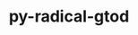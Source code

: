 ---
title: "py-radical-gtod"
layout: cache
categories: [package, develop]
meta: {"versions": ["1.47.0"], "compilers": ["gcc@=11.4.0", "gcc@=9.4.0", "oneapi@=2024.0.0"], "oss": ["ubuntu20.04", "ubuntu22.04"], "platforms": ["linux"], "targets": ["neoverse_v1", "neoverse_v2", "ppc64le", "x86_64_v3"], "stacks": ["e4s", "e4s-neoverse-v2", "e4s-neoverse_v1", "e4s-oneapi", "e4s-power", "root"], "num_specs": 47, "num_specs_by_stack": {"root": 47, "e4s-power": 5, "e4s-neoverse_v1": 3, "e4s-neoverse-v2": 3, "e4s": 3, "e4s-oneapi": 3}}
spec_details: [{"hash": "zlj6eyd6w4h2z4d454zk46dvgwgwrd5o", "compiler": "gcc@=9.4.0", "versions": ["1.47.0"], "os": "ubuntu20.04", "platform": "linux", "target": "ppc64le", "variants": ["build_system=python_pip"], "stacks": ["root", "e4s-power"], "size": "-", "tarball": "https://binaries.spack.io/develop/build_cache/linux-ubuntu20.04-ppc64le/gcc-9.4.0/py-radical-gtod-1.47.0/linux-ubuntu20.04-ppc64le-gcc-9.4.0-py-radical-gtod-1.47.0-zlj6eyd6w4h2z4d454zk46dvgwgwrd5o.spack"}, {"hash": "rfej753cro7nrlamggoqwbuet22idovc", "compiler": "gcc@=9.4.0", "versions": ["1.47.0"], "os": "ubuntu20.04", "platform": "linux", "target": "ppc64le", "variants": ["build_system=python_pip"], "stacks": ["root", "e4s-power"], "size": "-", "tarball": "https://binaries.spack.io/develop/build_cache/linux-ubuntu20.04-ppc64le/gcc-9.4.0/py-radical-gtod-1.47.0/linux-ubuntu20.04-ppc64le-gcc-9.4.0-py-radical-gtod-1.47.0-rfej753cro7nrlamggoqwbuet22idovc.spack"}, {"hash": "bcmb3ppp3srxgtvepjrdiwpv3yjptzff", "compiler": "gcc@=9.4.0", "versions": ["1.47.0"], "os": "ubuntu20.04", "platform": "linux", "target": "ppc64le", "variants": ["build_system=python_pip"], "stacks": ["root"], "size": "-", "tarball": "https://binaries.spack.io/develop/build_cache/linux-ubuntu20.04-ppc64le/gcc-9.4.0/py-radical-gtod-1.47.0/linux-ubuntu20.04-ppc64le-gcc-9.4.0-py-radical-gtod-1.47.0-bcmb3ppp3srxgtvepjrdiwpv3yjptzff.spack"}, {"hash": "ra5ae5u6idwscnw7meisbymsantnwhwq", "compiler": "gcc@=9.4.0", "versions": ["1.47.0"], "os": "ubuntu20.04", "platform": "linux", "target": "ppc64le", "variants": ["build_system=python_pip"], "stacks": ["root"], "size": "-", "tarball": "https://binaries.spack.io/develop/build_cache/linux-ubuntu20.04-ppc64le/gcc-9.4.0/py-radical-gtod-1.47.0/linux-ubuntu20.04-ppc64le-gcc-9.4.0-py-radical-gtod-1.47.0-ra5ae5u6idwscnw7meisbymsantnwhwq.spack"}, {"hash": "ai7sm672vrik3gxh3smmvulcbdapj6nk", "compiler": "gcc@=9.4.0", "versions": ["1.47.0"], "os": "ubuntu20.04", "platform": "linux", "target": "ppc64le", "variants": ["build_system=python_pip"], "stacks": ["root", "e4s-power"], "size": "-", "tarball": "https://binaries.spack.io/develop/build_cache/linux-ubuntu20.04-ppc64le/gcc-9.4.0/py-radical-gtod-1.47.0/linux-ubuntu20.04-ppc64le-gcc-9.4.0-py-radical-gtod-1.47.0-ai7sm672vrik3gxh3smmvulcbdapj6nk.spack"}, {"hash": "liq3bsfquvqdj4bve3otho6hveeb63pl", "compiler": "gcc@=9.4.0", "versions": ["1.47.0"], "os": "ubuntu20.04", "platform": "linux", "target": "ppc64le", "variants": ["build_system=python_pip"], "stacks": ["root", "e4s-power"], "size": "-", "tarball": "https://binaries.spack.io/develop/build_cache/linux-ubuntu20.04-ppc64le/gcc-9.4.0/py-radical-gtod-1.47.0/linux-ubuntu20.04-ppc64le-gcc-9.4.0-py-radical-gtod-1.47.0-liq3bsfquvqdj4bve3otho6hveeb63pl.spack"}, {"hash": "bfotxwpvsjyiyi7howow2ymskhsjtvsj", "compiler": "gcc@=9.4.0", "versions": ["1.47.0"], "os": "ubuntu20.04", "platform": "linux", "target": "ppc64le", "variants": ["build_system=python_pip"], "stacks": ["root", "e4s-power"], "size": "-", "tarball": "https://binaries.spack.io/develop/build_cache/linux-ubuntu20.04-ppc64le/gcc-9.4.0/py-radical-gtod-1.47.0/linux-ubuntu20.04-ppc64le-gcc-9.4.0-py-radical-gtod-1.47.0-bfotxwpvsjyiyi7howow2ymskhsjtvsj.spack"}, {"hash": "64pbsc2ugpnccwa5ezekuyjalfgfdbuj", "compiler": "gcc@=9.4.0", "versions": ["1.47.0"], "os": "ubuntu20.04", "platform": "linux", "target": "ppc64le", "variants": ["build_system=python_pip"], "stacks": ["root"], "size": "-", "tarball": "https://binaries.spack.io/develop/build_cache/linux-ubuntu20.04-ppc64le/gcc-9.4.0/py-radical-gtod-1.47.0/linux-ubuntu20.04-ppc64le-gcc-9.4.0-py-radical-gtod-1.47.0-64pbsc2ugpnccwa5ezekuyjalfgfdbuj.spack"}, {"hash": "lldmepj6nwcxc5lbjdgcbvabhrblyfyq", "compiler": "gcc@=9.4.0", "versions": ["1.47.0"], "os": "ubuntu20.04", "platform": "linux", "target": "ppc64le", "variants": ["build_system=python_pip"], "stacks": ["root"], "size": "-", "tarball": "https://binaries.spack.io/develop/build_cache/linux-ubuntu20.04-ppc64le/gcc-9.4.0/py-radical-gtod-1.47.0/linux-ubuntu20.04-ppc64le-gcc-9.4.0-py-radical-gtod-1.47.0-lldmepj6nwcxc5lbjdgcbvabhrblyfyq.spack"}, {"hash": "w6vfz7poyiypyee6dflxmjyv7gg7od57", "compiler": "gcc@=11.4.0", "versions": ["1.47.0"], "os": "ubuntu22.04", "platform": "linux", "target": "neoverse_v1", "variants": ["build_system=python_pip"], "stacks": ["e4s-neoverse_v1", "root"], "size": "-", "tarball": "https://binaries.spack.io/develop/build_cache/linux-ubuntu22.04-neoverse_v1/gcc-11.4.0/py-radical-gtod-1.47.0/linux-ubuntu22.04-neoverse_v1-gcc-11.4.0-py-radical-gtod-1.47.0-w6vfz7poyiypyee6dflxmjyv7gg7od57.spack"}, {"hash": "o7evb567e4lt57nbhopw2hjwfpd7h6wt", "compiler": "gcc@=11.4.0", "versions": ["1.47.0"], "os": "ubuntu22.04", "platform": "linux", "target": "neoverse_v1", "variants": ["build_system=python_pip"], "stacks": ["root"], "size": "-", "tarball": "https://binaries.spack.io/develop/build_cache/linux-ubuntu22.04-neoverse_v1/gcc-11.4.0/py-radical-gtod-1.47.0/linux-ubuntu22.04-neoverse_v1-gcc-11.4.0-py-radical-gtod-1.47.0-o7evb567e4lt57nbhopw2hjwfpd7h6wt.spack"}, {"hash": "ql4auwyglspbi4ut2a2oe2hq6jpufkvn", "compiler": "gcc@=11.4.0", "versions": ["1.47.0"], "os": "ubuntu22.04", "platform": "linux", "target": "neoverse_v1", "variants": ["build_system=python_pip"], "stacks": ["root"], "size": "-", "tarball": "https://binaries.spack.io/develop/build_cache/linux-ubuntu22.04-neoverse_v1/gcc-11.4.0/py-radical-gtod-1.47.0/linux-ubuntu22.04-neoverse_v1-gcc-11.4.0-py-radical-gtod-1.47.0-ql4auwyglspbi4ut2a2oe2hq6jpufkvn.spack"}, {"hash": "tt3cz3uej6zgb4bphzdj4xo26jk2euy5", "compiler": "gcc@=11.4.0", "versions": ["1.47.0"], "os": "ubuntu22.04", "platform": "linux", "target": "neoverse_v1", "variants": ["build_system=python_pip"], "stacks": ["root"], "size": "-", "tarball": "https://binaries.spack.io/develop/build_cache/linux-ubuntu22.04-neoverse_v1/gcc-11.4.0/py-radical-gtod-1.47.0/linux-ubuntu22.04-neoverse_v1-gcc-11.4.0-py-radical-gtod-1.47.0-tt3cz3uej6zgb4bphzdj4xo26jk2euy5.spack"}, {"hash": "bgc43asljidesppgyjvjjir53j2q7bcc", "compiler": "gcc@=11.4.0", "versions": ["1.47.0"], "os": "ubuntu22.04", "platform": "linux", "target": "neoverse_v1", "variants": ["build_system=python_pip"], "stacks": ["e4s-neoverse_v1", "root"], "size": "-", "tarball": "https://binaries.spack.io/develop/build_cache/linux-ubuntu22.04-neoverse_v1/gcc-11.4.0/py-radical-gtod-1.47.0/linux-ubuntu22.04-neoverse_v1-gcc-11.4.0-py-radical-gtod-1.47.0-bgc43asljidesppgyjvjjir53j2q7bcc.spack"}, {"hash": "q2qs5kho7ekrp2kfkbo7aly4qlltldye", "compiler": "gcc@=11.4.0", "versions": ["1.47.0"], "os": "ubuntu22.04", "platform": "linux", "target": "neoverse_v1", "variants": ["build_system=python_pip"], "stacks": ["root"], "size": "-", "tarball": "https://binaries.spack.io/develop/build_cache/linux-ubuntu22.04-neoverse_v1/gcc-11.4.0/py-radical-gtod-1.47.0/linux-ubuntu22.04-neoverse_v1-gcc-11.4.0-py-radical-gtod-1.47.0-q2qs5kho7ekrp2kfkbo7aly4qlltldye.spack"}, {"hash": "flykrjdz2fpxua5de3qzfatynxdlv3fn", "compiler": "gcc@=11.4.0", "versions": ["1.47.0"], "os": "ubuntu22.04", "platform": "linux", "target": "neoverse_v1", "variants": ["build_system=python_pip"], "stacks": ["root"], "size": "-", "tarball": "https://binaries.spack.io/develop/build_cache/linux-ubuntu22.04-neoverse_v1/gcc-11.4.0/py-radical-gtod-1.47.0/linux-ubuntu22.04-neoverse_v1-gcc-11.4.0-py-radical-gtod-1.47.0-flykrjdz2fpxua5de3qzfatynxdlv3fn.spack"}, {"hash": "pptvwf767wy5aiptlwwz5nw3ontxieup", "compiler": "gcc@=11.4.0", "versions": ["1.47.0"], "os": "ubuntu22.04", "platform": "linux", "target": "neoverse_v1", "variants": ["build_system=python_pip"], "stacks": ["e4s-neoverse_v1", "root"], "size": "-", "tarball": "https://binaries.spack.io/develop/build_cache/linux-ubuntu22.04-neoverse_v1/gcc-11.4.0/py-radical-gtod-1.47.0/linux-ubuntu22.04-neoverse_v1-gcc-11.4.0-py-radical-gtod-1.47.0-pptvwf767wy5aiptlwwz5nw3ontxieup.spack"}, {"hash": "yssrqpebiraldu7hpwvok37vl2sx67uc", "compiler": "gcc@=11.4.0", "versions": ["1.47.0"], "os": "ubuntu22.04", "platform": "linux", "target": "neoverse_v1", "variants": ["build_system=python_pip"], "stacks": ["root"], "size": "-", "tarball": "https://binaries.spack.io/develop/build_cache/linux-ubuntu22.04-neoverse_v1/gcc-11.4.0/py-radical-gtod-1.47.0/linux-ubuntu22.04-neoverse_v1-gcc-11.4.0-py-radical-gtod-1.47.0-yssrqpebiraldu7hpwvok37vl2sx67uc.spack"}, {"hash": "quqkeessngc7j254rva2c2fn32bzzwxn", "compiler": "gcc@=11.4.0", "versions": ["1.47.0"], "os": "ubuntu22.04", "platform": "linux", "target": "neoverse_v1", "variants": ["build_system=python_pip"], "stacks": ["root"], "size": "-", "tarball": "https://binaries.spack.io/develop/build_cache/linux-ubuntu22.04-neoverse_v1/gcc-11.4.0/py-radical-gtod-1.47.0/linux-ubuntu22.04-neoverse_v1-gcc-11.4.0-py-radical-gtod-1.47.0-quqkeessngc7j254rva2c2fn32bzzwxn.spack"}, {"hash": "bk3wctsocwpabxolm756yggfxk3vokdr", "compiler": "gcc@=11.4.0", "versions": ["1.47.0"], "os": "ubuntu22.04", "platform": "linux", "target": "neoverse_v2", "variants": ["build_system=python_pip"], "stacks": ["root"], "size": "-", "tarball": "https://binaries.spack.io/develop/build_cache/linux-ubuntu22.04-neoverse_v2/gcc-11.4.0/py-radical-gtod-1.47.0/linux-ubuntu22.04-neoverse_v2-gcc-11.4.0-py-radical-gtod-1.47.0-bk3wctsocwpabxolm756yggfxk3vokdr.spack"}, {"hash": "po27wtdfop5yme46g6yuqkrhpo3smwua", "compiler": "gcc@=11.4.0", "versions": ["1.47.0"], "os": "ubuntu22.04", "platform": "linux", "target": "neoverse_v2", "variants": ["build_system=python_pip"], "stacks": ["root", "e4s-neoverse-v2"], "size": "-", "tarball": "https://binaries.spack.io/develop/build_cache/linux-ubuntu22.04-neoverse_v2/gcc-11.4.0/py-radical-gtod-1.47.0/linux-ubuntu22.04-neoverse_v2-gcc-11.4.0-py-radical-gtod-1.47.0-po27wtdfop5yme46g6yuqkrhpo3smwua.spack"}, {"hash": "3f4jrvxdetvrhch6wqr2f2hwihlbb7tr", "compiler": "gcc@=11.4.0", "versions": ["1.47.0"], "os": "ubuntu22.04", "platform": "linux", "target": "neoverse_v2", "variants": ["build_system=python_pip"], "stacks": ["root", "e4s-neoverse-v2"], "size": "-", "tarball": "https://binaries.spack.io/develop/build_cache/linux-ubuntu22.04-neoverse_v2/gcc-11.4.0/py-radical-gtod-1.47.0/linux-ubuntu22.04-neoverse_v2-gcc-11.4.0-py-radical-gtod-1.47.0-3f4jrvxdetvrhch6wqr2f2hwihlbb7tr.spack"}, {"hash": "nbp44qmpl2sykrwuoqtuitex2egqrgd2", "compiler": "gcc@=11.4.0", "versions": ["1.47.0"], "os": "ubuntu22.04", "platform": "linux", "target": "neoverse_v2", "variants": ["build_system=python_pip"], "stacks": ["root"], "size": "-", "tarball": "https://binaries.spack.io/develop/build_cache/linux-ubuntu22.04-neoverse_v2/gcc-11.4.0/py-radical-gtod-1.47.0/linux-ubuntu22.04-neoverse_v2-gcc-11.4.0-py-radical-gtod-1.47.0-nbp44qmpl2sykrwuoqtuitex2egqrgd2.spack"}, {"hash": "qlalzmkpd3mmqp6kedkjqdllim3qwf5t", "compiler": "gcc@=11.4.0", "versions": ["1.47.0"], "os": "ubuntu22.04", "platform": "linux", "target": "neoverse_v2", "variants": ["build_system=python_pip"], "stacks": ["root"], "size": "-", "tarball": "https://binaries.spack.io/develop/build_cache/linux-ubuntu22.04-neoverse_v2/gcc-11.4.0/py-radical-gtod-1.47.0/linux-ubuntu22.04-neoverse_v2-gcc-11.4.0-py-radical-gtod-1.47.0-qlalzmkpd3mmqp6kedkjqdllim3qwf5t.spack"}, {"hash": "rih4z3x5djbxu3wcoajemfz5kxvnur3k", "compiler": "gcc@=11.4.0", "versions": ["1.47.0"], "os": "ubuntu22.04", "platform": "linux", "target": "neoverse_v2", "variants": ["build_system=python_pip"], "stacks": ["root", "e4s-neoverse-v2"], "size": "-", "tarball": "https://binaries.spack.io/develop/build_cache/linux-ubuntu22.04-neoverse_v2/gcc-11.4.0/py-radical-gtod-1.47.0/linux-ubuntu22.04-neoverse_v2-gcc-11.4.0-py-radical-gtod-1.47.0-rih4z3x5djbxu3wcoajemfz5kxvnur3k.spack"}, {"hash": "dymx6pjg6uf7rxolq4k5rtrhgvr4lvze", "compiler": "gcc@=11.4.0", "versions": ["1.47.0"], "os": "ubuntu22.04", "platform": "linux", "target": "neoverse_v2", "variants": ["build_system=python_pip"], "stacks": ["root"], "size": "-", "tarball": "https://binaries.spack.io/develop/build_cache/linux-ubuntu22.04-neoverse_v2/gcc-11.4.0/py-radical-gtod-1.47.0/linux-ubuntu22.04-neoverse_v2-gcc-11.4.0-py-radical-gtod-1.47.0-dymx6pjg6uf7rxolq4k5rtrhgvr4lvze.spack"}, {"hash": "u6t5bg5ybrd4bftjwlfi56nqpa7npgmx", "compiler": "gcc@=11.4.0", "versions": ["1.47.0"], "os": "ubuntu22.04", "platform": "linux", "target": "neoverse_v2", "variants": ["build_system=python_pip"], "stacks": ["root"], "size": "-", "tarball": "https://binaries.spack.io/develop/build_cache/linux-ubuntu22.04-neoverse_v2/gcc-11.4.0/py-radical-gtod-1.47.0/linux-ubuntu22.04-neoverse_v2-gcc-11.4.0-py-radical-gtod-1.47.0-u6t5bg5ybrd4bftjwlfi56nqpa7npgmx.spack"}, {"hash": "hnvifk5czd7scssqguzm7ywasrplvt4w", "compiler": "gcc@=11.4.0", "versions": ["1.47.0"], "os": "ubuntu22.04", "platform": "linux", "target": "neoverse_v2", "variants": ["build_system=python_pip"], "stacks": ["root"], "size": "-", "tarball": "https://binaries.spack.io/develop/build_cache/linux-ubuntu22.04-neoverse_v2/gcc-11.4.0/py-radical-gtod-1.47.0/linux-ubuntu22.04-neoverse_v2-gcc-11.4.0-py-radical-gtod-1.47.0-hnvifk5czd7scssqguzm7ywasrplvt4w.spack"}, {"hash": "2f2rllr3qm3aepyuqmfd5qsgosaxkr4k", "compiler": "gcc@=11.4.0", "versions": ["1.47.0"], "os": "ubuntu22.04", "platform": "linux", "target": "neoverse_v2", "variants": ["build_system=python_pip"], "stacks": ["root"], "size": "-", "tarball": "https://binaries.spack.io/develop/build_cache/linux-ubuntu22.04-neoverse_v2/gcc-11.4.0/py-radical-gtod-1.47.0/linux-ubuntu22.04-neoverse_v2-gcc-11.4.0-py-radical-gtod-1.47.0-2f2rllr3qm3aepyuqmfd5qsgosaxkr4k.spack"}, {"hash": "udcge2ha7fjbttwefq3wuxgfazhgbb6l", "compiler": "gcc@=11.4.0", "versions": ["1.47.0"], "os": "ubuntu22.04", "platform": "linux", "target": "x86_64_v3", "variants": ["build_system=python_pip"], "stacks": ["root", "e4s"], "size": "-", "tarball": "https://binaries.spack.io/develop/build_cache/linux-ubuntu22.04-x86_64_v3/gcc-11.4.0/py-radical-gtod-1.47.0/linux-ubuntu22.04-x86_64_v3-gcc-11.4.0-py-radical-gtod-1.47.0-udcge2ha7fjbttwefq3wuxgfazhgbb6l.spack"}, {"hash": "sx45eryzbhia77262qdcdsvuycrggkzr", "compiler": "gcc@=11.4.0", "versions": ["1.47.0"], "os": "ubuntu22.04", "platform": "linux", "target": "x86_64_v3", "variants": ["build_system=python_pip"], "stacks": ["root"], "size": "-", "tarball": "https://binaries.spack.io/develop/build_cache/linux-ubuntu22.04-x86_64_v3/gcc-11.4.0/py-radical-gtod-1.47.0/linux-ubuntu22.04-x86_64_v3-gcc-11.4.0-py-radical-gtod-1.47.0-sx45eryzbhia77262qdcdsvuycrggkzr.spack"}, {"hash": "uqsdi6dxsnhp5uzfuddyufaunftszkgz", "compiler": "gcc@=11.4.0", "versions": ["1.47.0"], "os": "ubuntu22.04", "platform": "linux", "target": "x86_64_v3", "variants": ["build_system=python_pip"], "stacks": ["root"], "size": "-", "tarball": "https://binaries.spack.io/develop/build_cache/linux-ubuntu22.04-x86_64_v3/gcc-11.4.0/py-radical-gtod-1.47.0/linux-ubuntu22.04-x86_64_v3-gcc-11.4.0-py-radical-gtod-1.47.0-uqsdi6dxsnhp5uzfuddyufaunftszkgz.spack"}, {"hash": "v3rp65bw7uhxuaf5xocx3qqhzyaovarq", "compiler": "gcc@=11.4.0", "versions": ["1.47.0"], "os": "ubuntu22.04", "platform": "linux", "target": "x86_64_v3", "variants": ["build_system=python_pip"], "stacks": ["root"], "size": "-", "tarball": "https://binaries.spack.io/develop/build_cache/linux-ubuntu22.04-x86_64_v3/gcc-11.4.0/py-radical-gtod-1.47.0/linux-ubuntu22.04-x86_64_v3-gcc-11.4.0-py-radical-gtod-1.47.0-v3rp65bw7uhxuaf5xocx3qqhzyaovarq.spack"}, {"hash": "5lhngvlrrz3koyrfyeeny5qgm2ujjn2r", "compiler": "gcc@=11.4.0", "versions": ["1.47.0"], "os": "ubuntu22.04", "platform": "linux", "target": "x86_64_v3", "variants": ["build_system=python_pip"], "stacks": ["root", "e4s"], "size": "-", "tarball": "https://binaries.spack.io/develop/build_cache/linux-ubuntu22.04-x86_64_v3/gcc-11.4.0/py-radical-gtod-1.47.0/linux-ubuntu22.04-x86_64_v3-gcc-11.4.0-py-radical-gtod-1.47.0-5lhngvlrrz3koyrfyeeny5qgm2ujjn2r.spack"}, {"hash": "5qhmf3tltz54lfv2aw34odwsdiu46iym", "compiler": "gcc@=11.4.0", "versions": ["1.47.0"], "os": "ubuntu22.04", "platform": "linux", "target": "x86_64_v3", "variants": ["build_system=python_pip"], "stacks": ["root", "e4s"], "size": "-", "tarball": "https://binaries.spack.io/develop/build_cache/linux-ubuntu22.04-x86_64_v3/gcc-11.4.0/py-radical-gtod-1.47.0/linux-ubuntu22.04-x86_64_v3-gcc-11.4.0-py-radical-gtod-1.47.0-5qhmf3tltz54lfv2aw34odwsdiu46iym.spack"}, {"hash": "tplhe2xbwamnwfaghwq4cz7ds43tfgxs", "compiler": "gcc@=11.4.0", "versions": ["1.47.0"], "os": "ubuntu22.04", "platform": "linux", "target": "x86_64_v3", "variants": ["build_system=python_pip"], "stacks": ["root"], "size": "-", "tarball": "https://binaries.spack.io/develop/build_cache/linux-ubuntu22.04-x86_64_v3/gcc-11.4.0/py-radical-gtod-1.47.0/linux-ubuntu22.04-x86_64_v3-gcc-11.4.0-py-radical-gtod-1.47.0-tplhe2xbwamnwfaghwq4cz7ds43tfgxs.spack"}, {"hash": "zlhlhj64ektu6vutyen42b3mkf7nbpnn", "compiler": "gcc@=11.4.0", "versions": ["1.47.0"], "os": "ubuntu22.04", "platform": "linux", "target": "x86_64_v3", "variants": ["build_system=python_pip"], "stacks": ["root"], "size": "-", "tarball": "https://binaries.spack.io/develop/build_cache/linux-ubuntu22.04-x86_64_v3/gcc-11.4.0/py-radical-gtod-1.47.0/linux-ubuntu22.04-x86_64_v3-gcc-11.4.0-py-radical-gtod-1.47.0-zlhlhj64ektu6vutyen42b3mkf7nbpnn.spack"}, {"hash": "i5mdoz4ck7z2lujkp4en6ye5kkmnq6vx", "compiler": "gcc@=11.4.0", "versions": ["1.47.0"], "os": "ubuntu22.04", "platform": "linux", "target": "x86_64_v3", "variants": ["build_system=python_pip"], "stacks": ["root"], "size": "-", "tarball": "https://binaries.spack.io/develop/build_cache/linux-ubuntu22.04-x86_64_v3/gcc-11.4.0/py-radical-gtod-1.47.0/linux-ubuntu22.04-x86_64_v3-gcc-11.4.0-py-radical-gtod-1.47.0-i5mdoz4ck7z2lujkp4en6ye5kkmnq6vx.spack"}, {"hash": "ttyauij2gwy4tggirsz5vpyfkkbhn7ez", "compiler": "oneapi@=2024.0.0", "versions": ["1.47.0"], "os": "ubuntu22.04", "platform": "linux", "target": "x86_64_v3", "variants": ["build_system=python_pip"], "stacks": ["e4s-oneapi", "root"], "size": "-", "tarball": "https://binaries.spack.io/develop/build_cache/linux-ubuntu22.04-x86_64_v3/oneapi-2024.0.0/py-radical-gtod-1.47.0/linux-ubuntu22.04-x86_64_v3-oneapi-2024.0.0-py-radical-gtod-1.47.0-ttyauij2gwy4tggirsz5vpyfkkbhn7ez.spack"}, {"hash": "ld5f4wazihqakgs6he7yjlmjglhjrapj", "compiler": "oneapi@=2024.0.0", "versions": ["1.47.0"], "os": "ubuntu22.04", "platform": "linux", "target": "x86_64_v3", "variants": ["build_system=python_pip"], "stacks": ["root"], "size": "-", "tarball": "https://binaries.spack.io/develop/build_cache/linux-ubuntu22.04-x86_64_v3/oneapi-2024.0.0/py-radical-gtod-1.47.0/linux-ubuntu22.04-x86_64_v3-oneapi-2024.0.0-py-radical-gtod-1.47.0-ld5f4wazihqakgs6he7yjlmjglhjrapj.spack"}, {"hash": "naft26nljtxku2zynjijiy4kuzhzde4b", "compiler": "oneapi@=2024.0.0", "versions": ["1.47.0"], "os": "ubuntu22.04", "platform": "linux", "target": "x86_64_v3", "variants": ["build_system=python_pip"], "stacks": ["root"], "size": "-", "tarball": "https://binaries.spack.io/develop/build_cache/linux-ubuntu22.04-x86_64_v3/oneapi-2024.0.0/py-radical-gtod-1.47.0/linux-ubuntu22.04-x86_64_v3-oneapi-2024.0.0-py-radical-gtod-1.47.0-naft26nljtxku2zynjijiy4kuzhzde4b.spack"}, {"hash": "e3s2q7cqnklkhzvcmbzhshricyzytcqi", "compiler": "oneapi@=2024.0.0", "versions": ["1.47.0"], "os": "ubuntu22.04", "platform": "linux", "target": "x86_64_v3", "variants": ["build_system=python_pip"], "stacks": ["root"], "size": "-", "tarball": "https://binaries.spack.io/develop/build_cache/linux-ubuntu22.04-x86_64_v3/oneapi-2024.0.0/py-radical-gtod-1.47.0/linux-ubuntu22.04-x86_64_v3-oneapi-2024.0.0-py-radical-gtod-1.47.0-e3s2q7cqnklkhzvcmbzhshricyzytcqi.spack"}, {"hash": "ongrm7gzy3ifx3grjsz6ko5umx7ncddb", "compiler": "oneapi@=2024.0.0", "versions": ["1.47.0"], "os": "ubuntu22.04", "platform": "linux", "target": "x86_64_v3", "variants": ["build_system=python_pip"], "stacks": ["e4s-oneapi", "root"], "size": "-", "tarball": "https://binaries.spack.io/develop/build_cache/linux-ubuntu22.04-x86_64_v3/oneapi-2024.0.0/py-radical-gtod-1.47.0/linux-ubuntu22.04-x86_64_v3-oneapi-2024.0.0-py-radical-gtod-1.47.0-ongrm7gzy3ifx3grjsz6ko5umx7ncddb.spack"}, {"hash": "dbhyp6wmi6debsjtfg5jkfs6zsut7f3l", "compiler": "oneapi@=2024.0.0", "versions": ["1.47.0"], "os": "ubuntu22.04", "platform": "linux", "target": "x86_64_v3", "variants": ["build_system=python_pip"], "stacks": ["e4s-oneapi", "root"], "size": "-", "tarball": "https://binaries.spack.io/develop/build_cache/linux-ubuntu22.04-x86_64_v3/oneapi-2024.0.0/py-radical-gtod-1.47.0/linux-ubuntu22.04-x86_64_v3-oneapi-2024.0.0-py-radical-gtod-1.47.0-dbhyp6wmi6debsjtfg5jkfs6zsut7f3l.spack"}, {"hash": "upu4tvpojhrjwh7c24hh2x4b5kqitepg", "compiler": "oneapi@=2024.0.0", "versions": ["1.47.0"], "os": "ubuntu22.04", "platform": "linux", "target": "x86_64_v3", "variants": ["build_system=python_pip"], "stacks": ["root"], "size": "-", "tarball": "https://binaries.spack.io/develop/build_cache/linux-ubuntu22.04-x86_64_v3/oneapi-2024.0.0/py-radical-gtod-1.47.0/linux-ubuntu22.04-x86_64_v3-oneapi-2024.0.0-py-radical-gtod-1.47.0-upu4tvpojhrjwh7c24hh2x4b5kqitepg.spack"}, {"hash": "feehrimgdupfxedbw5nquzeqftgrzcls", "compiler": "oneapi@=2024.0.0", "versions": ["1.47.0"], "os": "ubuntu22.04", "platform": "linux", "target": "x86_64_v3", "variants": ["build_system=python_pip"], "stacks": ["root"], "size": "-", "tarball": "https://binaries.spack.io/develop/build_cache/linux-ubuntu22.04-x86_64_v3/oneapi-2024.0.0/py-radical-gtod-1.47.0/linux-ubuntu22.04-x86_64_v3-oneapi-2024.0.0-py-radical-gtod-1.47.0-feehrimgdupfxedbw5nquzeqftgrzcls.spack"}, {"hash": "xx32zz6g7lpvh4ogptno36tisotgvngr", "compiler": "oneapi@=2024.0.0", "versions": ["1.47.0"], "os": "ubuntu22.04", "platform": "linux", "target": "x86_64_v3", "variants": ["build_system=python_pip"], "stacks": ["root"], "size": "-", "tarball": "https://binaries.spack.io/develop/build_cache/linux-ubuntu22.04-x86_64_v3/oneapi-2024.0.0/py-radical-gtod-1.47.0/linux-ubuntu22.04-x86_64_v3-oneapi-2024.0.0-py-radical-gtod-1.47.0-xx32zz6g7lpvh4ogptno36tisotgvngr.spack"}]
---